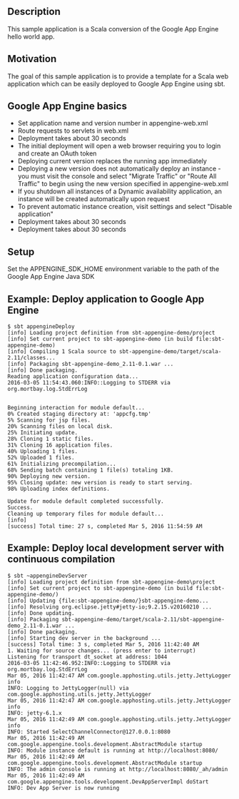 ## Description

This sample application is a Scala conversion of the Google App Engine hello world app.


## Motivation

The goal of this sample application is to provide a template for a Scala web application which can be easily deployed to Google App Engine using sbt.


## Google App Engine basics

  * Set application name and version number in appengine-web.xml
  * Route requests to servlets in web.xml
  * Deployment takes about 30 seconds
  * The initial deployment will open a web browser requiring you to login and create an OAuth token
  * Deploying current version replaces the running app immediately
  * Deploying a new version does not automatically deploy an instance - you must visit the console and select "Migrate Traffic" or "Route All Traffic" to begin using the new version specified in appengine-web.xml
  * If you shutdown all instances of a Dynamic availability application, an instance will be created automatically upon request
  * To prevent automatic instance creation, visit settings and select "Disable application"
  * Deployment takes about 30 seconds
  * Deployment takes about 30 seconds


## Setup
Set the APPENGINE_SDK_HOME environment variable to the path of the Google App Engine Java SDK


## Example: Deploy application to Google App Engine

```
$ sbt appengineDeploy
[info] Loading project definition from sbt-appengine-demo/project
[info] Set current project to sbt-appengine-demo (in build file:sbt-appengine-demo)
[info] Compiling 1 Scala source to sbt-appengine-demo/target/scala-2.11/classes...
[info] Packaging sbt-appengine-demo_2.11-0.1.war ...
[info] Done packaging.
Reading application configuration data...
2016-03-05 11:54:43.060:INFO::Logging to STDERR via org.mortbay.log.StdErrLog


Beginning interaction for module default...
0% Created staging directory at: 'appcfg.tmp'
5% Scanning for jsp files.
20% Scanning files on local disk.
25% Initiating update.
28% Cloning 1 static files.
31% Cloning 16 application files.
40% Uploading 1 files.
52% Uploaded 1 files.
61% Initializing precompilation...
68% Sending batch containing 1 file(s) totaling 1KB.
90% Deploying new version.
95% Closing update: new version is ready to start serving.
98% Uploading index definitions.

Update for module default completed successfully.
Success.
Cleaning up temporary files for module default...
[info]
[success] Total time: 27 s, completed Mar 5, 2016 11:54:59 AM
```


## Example: Deploy local development server with continuous compilation

```
$ sbt ~appengineDevServer
[info] Loading project definition from sbt-appengine-demo\project
[info] Set current project to sbt-appengine-demo (in build file:sbt-appengine-demo/)
[info] Updating {file:sbt-appengine-demo/}sbt-appengine-demo...
[info] Resolving org.eclipse.jetty#jetty-io;9.2.15.v20160210 ...
[info] Done updating.
[info] Packaging sbt-appengine-demo/target/scala-2.11/sbt-appengine-demo_2.11-0.1.war ...
[info] Done packaging.
[info] Starting dev server in the background ...
[success] Total time: 3 s, completed Mar 5, 2016 11:42:40 AM
1. Waiting for source changes... (press enter to interrupt)
Listening for transport dt_socket at address: 1044
2016-03-05 11:42:46.952:INFO::Logging to STDERR via org.mortbay.log.StdErrLog
Mar 05, 2016 11:42:47 AM com.google.apphosting.utils.jetty.JettyLogger info
INFO: Logging to JettyLogger(null) via com.google.apphosting.utils.jetty.JettyLogger
Mar 05, 2016 11:42:47 AM com.google.apphosting.utils.jetty.JettyLogger info
INFO: jetty-6.1.x
Mar 05, 2016 11:42:49 AM com.google.apphosting.utils.jetty.JettyLogger info
INFO: Started SelectChannelConnector@127.0.0.1:8080
Mar 05, 2016 11:42:49 AM com.google.appengine.tools.development.AbstractModule startup
INFO: Module instance default is running at http://localhost:8080/
Mar 05, 2016 11:42:49 AM com.google.appengine.tools.development.AbstractModule startup
INFO: The admin console is running at http://localhost:8080/_ah/admin
Mar 05, 2016 11:42:49 AM com.google.appengine.tools.development.DevAppServerImpl doStart
INFO: Dev App Server is now running
```

